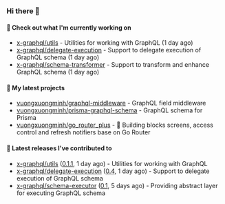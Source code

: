 ### Hi there 👋

#### 👷 Check out what I'm currently working on

- [x-graphql/utils](https://github.com/x-graphql/utils) - Utilities for working with GraphQL (1 day ago)
- [x-graphql/delegate-execution](https://github.com/x-graphql/delegate-execution) - Support to delegate execution of GraphQL schema (1 day ago)
- [x-graphql/schema-transformer](https://github.com/x-graphql/schema-transformer) - Support to transform and enhance GraphQL schema (1 day ago)

#### 🌱 My latest projects

- [vuongxuongminh/graphql-middleware](https://github.com/vuongxuongminh/graphql-middleware) - GraphQL field middleware
- [vuongxuongminh/prisma-graphql-schema](https://github.com/vuongxuongminh/prisma-graphql-schema) - GraphQL schema for Prisma
- [vuongxuongminh/go_router_plus](https://github.com/vuongxuongminh/go_router_plus) - :office: Building blocks screens, access control and refresh notifiers base on Go Router

#### 🔭 Latest releases I've contributed to

- [x-graphql/utils](https://github.com/x-graphql/utils) ([0.1.1](https://github.com/x-graphql/utils/releases/tag/0.1.1), 1 day ago) - Utilities for working with GraphQL
- [x-graphql/delegate-execution](https://github.com/x-graphql/delegate-execution) ([0.4](https://github.com/x-graphql/delegate-execution/releases/tag/0.4), 1 day ago) - Support to delegate execution of GraphQL schema
- [x-graphql/schema-executor](https://github.com/x-graphql/schema-executor) ([0.1](https://github.com/x-graphql/schema-executor/releases/tag/0.1), 5 days ago) - Providing abstract layer for executing GraphQL schema
